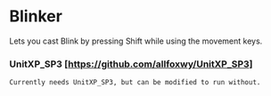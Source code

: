 # Blinker
Lets you cast Blink by pressing Shift while using the movement keys.

### UnitXP_SP3 [https://github.com/allfoxwy/UnitXP_SP3]
```
Currently needs UnitXP_SP3, but can be modified to run without.
```

